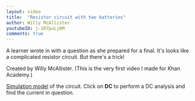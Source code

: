 ```yaml
---
layout: video
title:  "Resistor circuit with two batteries"
author: Willy McAllister
youtubeID: j-iR7puLj6M
comments: true
--- 
```


A learner wrote in with a question as she prepared for a final. It's looks like a complicated resistor circuit. But there's a trick! 

Created by Willy McAllister. (This is the very first video I made for Khan Academy.)

[Simulation model](http://spinningnumbers.org/circuit-sandbox/index.html?value=[["v",[120,64,3],{"name":"V1","value":"dc(11)","_json_":0},["0","4"]],["v",[120,128,3],{"name":"V2","value":"dc(11)","_json_":1},["0","3"]],["r",[248,64,5],{"name":"R1","r":"1.4","_json_":2},["2","4"]],["r",[200,128,3],{"name":"R2","r":"1.4","_json_":3},["3","2"]],["r",[200,184,3],{"name":"R3","r":"2.7","_json_":4},["1","2"]],["w",[248,64,248,128]],["w",[248,184,248,128]],["w",[120,64,120,128]],["w",[120,184,120,128]],["w",[168,128,200,128]],["w",[168,64,200,64]],["g",[120,184,0],{"_json_":11},["0"]],["a",[152,184,0],{"color":"magenta","offset":"0","_json_":12},["0","1"]],["w",[120,184,152,184]],["w",[200,184,168,184]],["view",18.159999999999997,30.792,2.44140625,"50","10","1G",null,"100","0.01","1000"]]) of the circuit. Click on **DC** to perform a DC analysis and find the current in question. 
